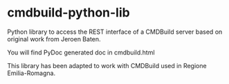 # cmdbuild-python-lib
Python library to access the REST interface of a CMDBuild server based on original work from Jeroen Baten.

You will find PyDoc generated doc in cmdbuild.html

This library has been adapted to work with CMDBuild used in Regione Emilia-Romagna. 

